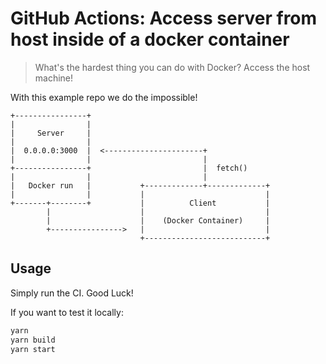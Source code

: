 # GitHub Actions: Access server from host inside of a docker container

> What's the hardest thing you can do with Docker?
> Access the host machine!

With this example repo we do the impossible!

```
+----------------+
|                |
|     Server     |
|                |
|  0.0.0.0:3000  |  <----------------------+
|                |                         |
+----------------+                         |  fetch()
|                |                         |
|   Docker run   |           +-------------+-------------+
|                |           |                           |
+-------+--------+           |          Client           |
        |                    |                           |
        |                    |    (Docker Container)     |
        +---------------->   |                           |
                             +---------------------------+
```

## Usage

Simply run the CI. Good Luck!

If you want to test it locally:

```sh
yarn
yarn build
yarn start
```
